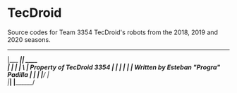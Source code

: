 # TecDroid
Source codes for Team 3354 TecDroid's robots from the 2018, 2019 and 2020 seasons.


   ___________  _______
  |___     ___||  ____  \
      |   |    | |    \  |      Property of TecDroid 3354
      |   |    | |     | |      Written by Esteban "Progra" Padilla
      |   |    | |____/  |      
      |___|    |________/

